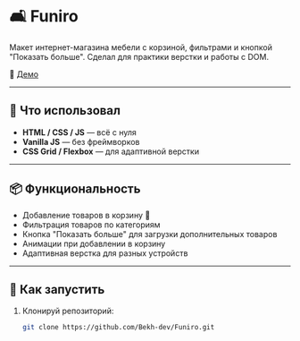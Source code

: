 # 🛋️ Funiro

Макет интернет-магазина мебели с корзиной, фильтрами и кнопкой "Показать больше". Сделал для практики верстки и работы с DOM.

🔗 [Демо](https://bekh-dev.github.io/Funiro/)

---

## 🔧 Что использовал

- **HTML / CSS / JS** — всё с нуля
- **Vanilla JS** — без фреймворков
- **CSS Grid / Flexbox** — для адаптивной верстки

---

## 📦 Функциональность

- Добавление товаров в корзину 🛒
- Фильтрация товаров по категориям
- Кнопка "Показать больше" для загрузки дополнительных товаров
- Анимации при добавлении в корзину
- Адаптивная верстка для разных устройств

---

## 🚀 Как запустить

1. Клонируй репозиторий:

   ```bash
   git clone https://github.com/Bekh-dev/Funiro.git

